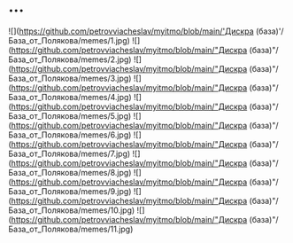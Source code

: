 # ...

![](https://github.com/petrovviacheslav/myitmo/blob/main/'Дискра (база)'/База_от_Полякова/memes/1.jpg)
![](https://github.com/petrovviacheslav/myitmo/blob/main/"Дискра (база)"/База_от_Полякова/memes/2.jpg)
![](https://github.com/petrovviacheslav/myitmo/blob/main/"Дискра (база)"/База_от_Полякова/memes/3.jpg)
![](https://github.com/petrovviacheslav/myitmo/blob/main/"Дискра (база)"/База_от_Полякова/memes/4.jpg)
![](https://github.com/petrovviacheslav/myitmo/blob/main/"Дискра (база)"/База_от_Полякова/memes/5.jpg)
![](https://github.com/petrovviacheslav/myitmo/blob/main/"Дискра (база)"/База_от_Полякова/memes/6.jpg)
![](https://github.com/petrovviacheslav/myitmo/blob/main/"Дискра (база)"/База_от_Полякова/memes/7.jpg)
![](https://github.com/petrovviacheslav/myitmo/blob/main/"Дискра (база)"/База_от_Полякова/memes/8.jpg)
![](https://github.com/petrovviacheslav/myitmo/blob/main/"Дискра (база)"/База_от_Полякова/memes/9.jpg)
![](https://github.com/petrovviacheslav/myitmo/blob/main/"Дискра (база)"/База_от_Полякова/memes/10.jpg)
![](https://github.com/petrovviacheslav/myitmo/blob/main/"Дискра (база)"/База_от_Полякова/memes/11.jpg)
